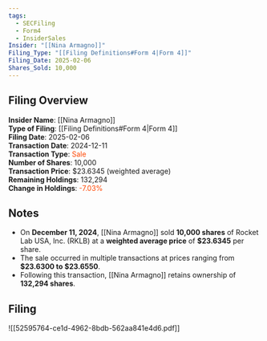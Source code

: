 ```yaml
---
tags:
  - SECFiling
  - Form4
  - InsiderSales
Insider: "[[Nina Armagno]]"
Filing_Type: "[[Filing Definitions#Form 4|Form 4]]"
Filing_Date: 2025-02-06
Shares_Sold: 10,000
---
```


## Filing Overview

**Insider Name**: [[Nina Armagno]]  
**Type of Filing**: [[Filing Definitions#Form 4|Form 4]]  
**Filing Date**: 2025-02-06  
**Transaction Date**: 2024-12-11  
**Transaction Type**: <span style="color:orangered">Sale</span>  
**Number of Shares**: 10,000  
**Transaction Price**: $23.6345 (weighted average)  
**Remaining Holdings**: 132,294  
**Change in Holdings**: <span style="color:orangered">-7.03%</span>  


## Notes

- On **December 11, 2024**, [[Nina Armagno]] sold **10,000 shares** of Rocket Lab USA, Inc. (RKLB) at a **weighted average price** of **$23.6345** per share.
- The sale occurred in multiple transactions at prices ranging from **$23.6300 to $23.6550**.
- Following this transaction, [[Nina Armagno]] retains ownership of **132,294 shares**.


## Filing

![[52595764-ce1d-4962-8bdb-562aa841e4d6.pdf]]